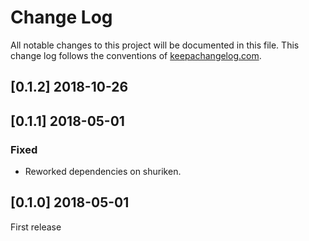 # Change Log
All notable changes to this project will be documented in this file. This change log follows the conventions of [keepachangelog.com](http://keepachangelog.com/).

## [0.1.2] 2018-10-26

## [0.1.1] 2018-05-01
### Fixed
- Reworked dependencies on shuriken.

## [0.1.0] 2018-05-01

First release
